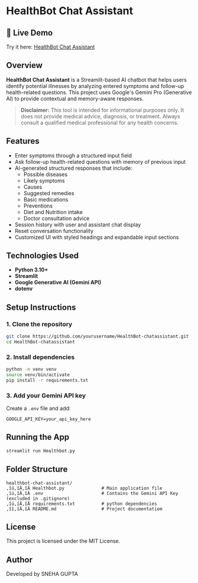 # **HealthBot Chat Assistant**


## **🔗 Live Demo**

Try it here: [HealthBot Chat Assistant](https://healthbot-chat-assistant-tg.streamlit.app)

## Overview

**HealthBot Chat Assistant** is a Streamlit-based AI chatbot that helps users identify potential illnesses by analyzing entered symptoms and follow-up health-related questions. This project uses Google's Gemini Pro (Generative AI) to provide contextual and memory-aware responses.

> **Disclaimer:** This tool is intended for informational purposes only. It does not provide medical advice, diagnosis, or treatment. Always consult a qualified medical professional for any health concerns.

## Features

- Enter symptoms through a structured input field
- Ask follow-up health-related questions with memory of previous input
- AI-generated structured responses that include:
  - Possible diseases
  - Likely symptoms
  - Causes
  - Suggested remedies
  - Basic medications
  - Preventions
  - Diet and Nutrition intake
  - Doctor consultation advice
- Session history with user and assistant chat display
- Reset conversation functionality
- Customized UI with styled headings and expandable input sections

## Technologies Used

- **Python 3.10+**
- **Streamlit**
- **Google Generative AI (Gemini API)**
- **dotenv**

## Setup Instructions

### 1. Clone the repository

```bash
git clone https://github.com/yourusername/HealthBot-chatassistant.git
cd HealthBot-chatassistant
```

### 2. Install dependencies

```bash
python -m venv venv
source venv/bin/activate
pip install -r requirements.txt
```

### 3. Add your Gemini API key

Create a `.env` file and add:

```
GOOGLE_API_KEY=your_api_key_here
```

## Running the App

```bash
streamlit run Healthbot.py
```

## Folder Structure

```
healthbot-chat-assistant/
‚îú‚îÄ‚îÄ Healthbot.py              # Main application file
‚îú‚îÄ‚îÄ .env                      # Contains the Gemini API Key (excluded in .gitignore)
‚îú‚îÄ‚îÄ requirements.txt          # python dependencies
‚îî‚îÄ‚îÄ README.md                 # Project documentatiom 
```

## License

This project is licensed under the MIT License.

## Author 

Developed by SNEHA GUPTA